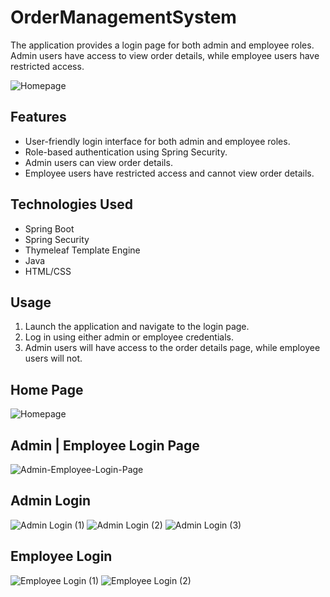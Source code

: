 # OrderManagementSystem
The application provides a login page for both admin and employee roles. Admin users have access to view order details, while employee users have restricted access. 

![Homepage](https://github.com/user-attachments/assets/45a645e3-18b4-4709-8d56-16189b89264e)

## Features

- User-friendly login interface for both admin and employee roles.
- Role-based authentication using Spring Security.
- Admin users can view order details.
- Employee users have restricted access and cannot view order details.

## Technologies Used

- Spring Boot
- Spring Security
- Thymeleaf Template Engine
- Java
- HTML/CSS

## Usage

1. Launch the application and navigate to the login page.
2. Log in using either admin or employee credentials.
3. Admin users will have access to the order details page, while employee users will not.

## Home Page
![Homepage](https://github.com/user-attachments/assets/45a645e3-18b4-4709-8d56-16189b89264e)

## Admin | Employee Login Page
![ Admin-Employee-Login-Page](https://github.com/user-attachments/assets/87789f7a-4f30-4678-a765-da0e381d5ee4)

## Admin Login
![Admin Login (1)](https://github.com/user-attachments/assets/5da80b0c-3fa8-4a3d-a797-6aefa1746d1a)
![Admin Login (2)](https://github.com/user-attachments/assets/bcde3958-3349-41f1-ba7a-5bd5ace1efd9)
![Admin Login (3)](https://github.com/user-attachments/assets/da1f0e98-4273-4838-9c8d-ec119b508eeb)


## Employee Login
![Employee Login (1)](https://github.com/user-attachments/assets/1109398d-a719-407a-b524-26de684bae14)
![Employee Login (2)](https://github.com/user-attachments/assets/19455843-109c-493f-b671-67d70c37251b)
